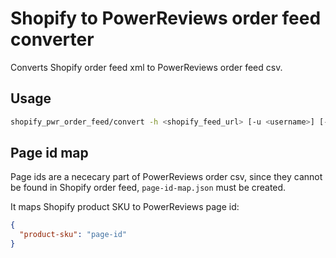 # Shopify to PowerReviews order feed converter
Converts Shopify order feed xml to PowerReviews order feed csv.

## Usage
```sh
shopify_pwr_order_feed/convert -h <shopify_feed_url> [-u <username>] [-p <password>] [-m <path_to_map_file>] > pwr-order-feed.csv
```
## Page id map
Page ids are a nececary part of PowerReviews order csv, since they cannot be found in Shopify order feed, `page-id-map.json` must be created.

It maps Shopify product SKU to PowerReviews page id:
```json
{
  "product-sku": "page-id"
}
```
